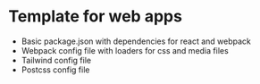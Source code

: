 # Template for web apps

- Basic package.json with dependencies for react and webpack
- Webpack config file with loaders for css and media files
- Tailwind config file
- Postcss config file
